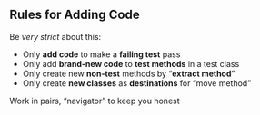 ##  Rules for Adding Code

Be *very strict* about this:
* Only **add code** to make a **failing test** pass
* Only add **brand-new code** to **test methods** in a test class
* Only create new **non-test** methods by “**extract method**”
* Only create **new classes** as **destinations** for “move method” 

Work in pairs, “navigator” to keep you honest
